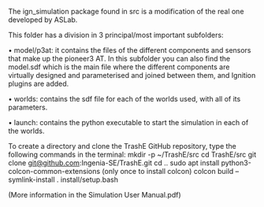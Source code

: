 The ign_simulation package found in src is a modification of the real one developed by ASLab.

This folder has a division in 3 principal/most important subfolders:

•	model/p3at: it contains the files of the different components and sensors that make up the pioneer3 AT. In this subfolder you can also find the model.sdf which is the main file where the different components are virtually designed and parameterised and joined between them, and Ignition plugins are added.

•	worlds: contains the sdf file for each of the worlds used, with all of its parameters.

•	launch: contains the python executable to start the simulation in each of the worlds.

To create a directory and clone the TrashE GitHub repository, type the following commands in the terminal:
mkdir -p ~/TrashE/src
cd TrashE/src
git clone git@github.com:Ingenia-SE/TrashE.git
cd ..
sudo apt install python3-colcon-common-extensions (only once to install colcon)
colcon build –symlink-install
. install/setup.bash

(More information in the Simulation User Manual.pdf)

